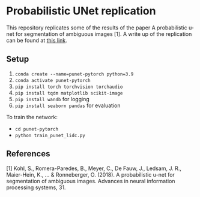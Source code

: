 # Probabilistic UNet replication

This repository replicates some of the results of the paper A probabilistic u-net for segmentation of ambiguous images [1]. 
A write up of the replication can be found at [this link](https://docs.google.com/document/d/1P1Fcg6PXJnvt2uWD0YAyhzgBoMVvOCjDkT1a38h0EVc/edit). 

## Setup

1. `conda create --name=punet-pytorch python=3.9`
2. `conda activate punet-pytorch`
3. `pip install torch torchvision torchaudio`
4. `pip install tqdm matplotlib scikit-image`
5. `pip install wandb` for logging
6. `pip install seaborn pandas` for evaluation

To train the network:
- `cd punet-pytorch`
- `python train_punet_lidc.py`

## References

[1] Kohl, S., Romera-Paredes, B., Meyer, C., De Fauw, J., Ledsam, J. R., Maier-Hein, K., ... & Ronneberger, O. (2018). A probabilistic u-net for segmentation of ambiguous images. Advances in neural information processing systems, 31.
